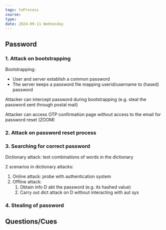 ```yaml
---
tags: toProcess
course: 
type:
date: 2024-09-11 Wednesday
---
```

## Password

### 1. Attack on bootstrapping

Bootstrapping:
- User and server establish a common password
- The server keeps a password file mapping userid/username to (hased) password

Attacker can intercept password during bootstrapping (e.g. steal the password sent through postal mail)

Attacker can access OTP confirmation page without access to the email for password reset (ZOOM)
### 2. Attack on password reset process

### 3. Searching for correct password

Dictionary attack: test combinations of words in the dictionary

2 scenarios in dictionary attacks:
1. Online attack: probe with authentication system
2. Offline attack:
	1. Obtain info D abt the password (e.g. its hashed value)
	2. Carry out dict attack on D without interacting with aut sys



### 4. Stealing of password







## Questions/Cues

